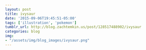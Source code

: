 ```yaml
---
layout: post
title: ivysaur
date: '2015-09-06T19:45:51-05:00'
tags: ['illustration', 'pokemon']
tumblr_url: http://blog.zachtemkin.us/post/128517488902/ivysaur
categories: blog
img:
- "/assets/img/blog_images/ivysaur.png" 
---
```

